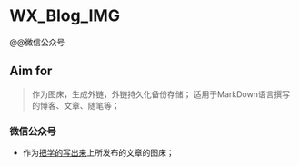 # WX_Blog_IMG
@@微信公众号

## Aim for

> 作为图床，生成外链，外链持久化备份存储；
> 适用于MarkDown语言撰写的博客、文章、随笔等；

### 微信公众号

- 作为[把学的写出来]()上所发布的文章的图床；

